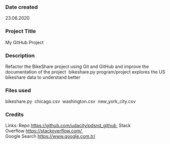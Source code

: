 ### Date created
23.06.2020

### Project Title
My GitHub Project

### Description

Refactor the BikeShare project using Git and GitHub and improve the documentation of the project 
bikeshare.py program/project explores the US bikeshare data to understand better


### Files used
bikeshare.py 
chicago.csv 
washington.csv 
new_york_city.csv

### Credits
Links:
Repo https://github.com/udacity/pdsnd_github 
Stack Overflow https://stackoverflow.com/   
Google Search https://www.google.com.tr/
